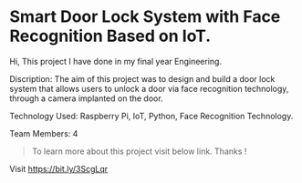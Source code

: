 # Smart Door Lock System with Face Recognition Based on IoT.

Hi, 
This project I have done in my final year Engineering.

Discription:
The aim of this project was to design and build a door lock system that allows users to unlock a door via face recognition technology, through a camera implanted on the door.

Technology Used: 
Raspberry Pi, IoT, Python, Face Recognition Technology.

Team Members: 4

> To learn more about this project visit below link. Thanks !

Visit https://bit.ly/3ScgLqr
